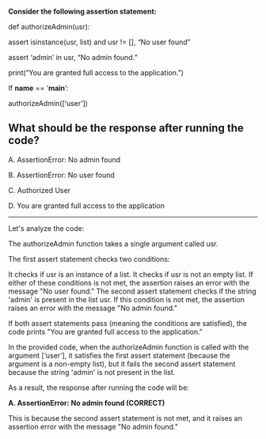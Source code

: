 **Consider the following assertion statement:**
 
def authorizeAdmin(usr): 

   assert isinstance(usr, list) and usr != [], “No user found” 
    
   assert ‘admin’ in usr, “No admin found.” 
    
   print(“You are granted full access to the application.”) 
 
If __name__ == ‘__main__’: 

   authorizeAdmin([‘user’]) 
 
## What should be the response after running the code? 
 
A. AssertionError: No admin found

B. AssertionError: No user found 

C. Authorized User 

D. You are granted full access to the application 

---

Let's analyze the code:

The authorizeAdmin function takes a single argument called usr.

The first assert statement checks two conditions:

It checks if usr is an instance of a list.
It checks if usr is not an empty list.
If either of these conditions is not met, the assertion raises an error with the message "No user found."
The second assert statement checks if the string 'admin' is present in the list usr. If this condition is not met, the assertion raises an error with the message "No admin found."

If both assert statements pass (meaning the conditions are satisfied), the code prints "You are granted full access to the application."

In the provided code, when the authorizeAdmin function is called with the argument [‘user’], it satisfies the first assert statement (because the argument is a non-empty list), but it fails the second assert statement because the string 'admin' is not present in the list.

As a result, the response after running the code will be:

**A. AssertionError: No admin found (CORRECT)**

This is because the second assert statement is not met, and it raises an assertion error with the message "No admin found."
